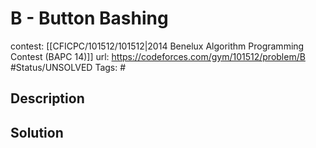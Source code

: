 # B - Button Bashing

contest: [[CFICPC/101512/101512|2014 Benelux Algorithm Programming Contest (BAPC 14)]]
url: https://codeforces.com/gym/101512/problem/B
#Status/UNSOLVED
Tags: #

## Description

## Solution

